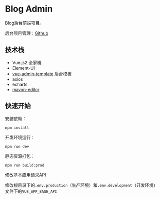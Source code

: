 # Blog Admin
Blog后台前端项目。


后台项目管理：[Github](https://github.com/jyfStart/blog)



## 技术栈

- Vue.js2 全家桶
- Element-UI
- [vue-admin-template](https://github.com/PanJiaChen/vue-admin-template) 后台模板
- axios
- echarts
- [mavon-editor](https://github.com/hinesboy/mavonEditor)



## 快速开始

安装依赖：

```shell
npm install
```

开发环境运行：

```shell
npm run dev
```

静态资源打包：

```shell
npm run build:prod
```

修改基本应用请求API

修改根目录下的`.env.production`（生产环境）和`.env.development`（开发环境）文件下的`VUE_APP_BASE_API`

